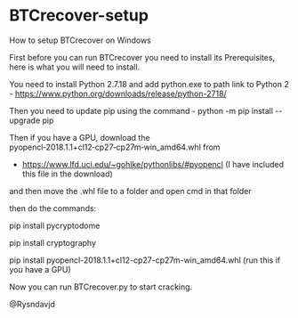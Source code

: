 # BTCrecover-setup
 How to setup BTCrecover on Windows

First before you can run BTCrecover you need to install its Prerequisites, here is what you will need to install.

You need to install Python 2.7.18 and add python.exe to path 
link to Python 2 - https://www.python.org/downloads/release/python-2718/

Then you need to update pip using the command - python -m pip install --upgrade pip

Then if you have a GPU, download the pyopencl‑2018.1.1+cl12‑cp27‑cp27m‑win_amd64.whl from
- https://www.lfd.uci.edu/~gohlke/pythonlibs/#pyopencl  (I have included this file in the download)

and then move the .whl file to a folder and open cmd in that folder


then do the commands: 

pip install pycryptodome

pip install cryptography 

pip install pyopencl-2018.1.1+cl12-cp27-cp27m-win_amd64.whl (run this if you have a GPU)
 




Now you can run BTCrecover.py to start cracking.

@Rysndavjd



